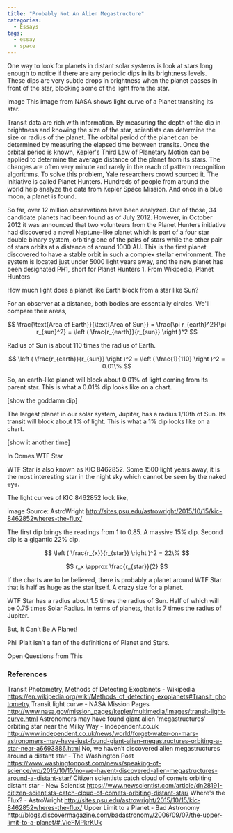 ```yaml
---
title: "Probably Not An Alien Megastructure"
categories:
  - Essays
tags:
  - essay
  - space
---
```


One way to look for planets in distant solar systems is look at stars long enough to notice if there are any periodic dips in its brightness levels. These dips are very subtle drops in brightness when the planet passes in front of the star, blocking some of the light from the star.

image
This image from NASA shows light curve of a Planet transiting its star.

Transit data are rich with information. By measuring the depth of the dip in brightness and knowing the size of the star, scientists can determine the size or radius of the planet. The orbital period of the planet can be determined by measuring the elapsed time between transits. Once the orbital period is known, Kepler's Third Law of Planetary Motion can be applied to determine the average distance of the planet from its stars.
The changes are often very minute and rarely in the reach of pattern recognition algorithms. To solve this problem, Yale researchers crowd sourced it. The initiative is called Planet Hunters. Hundreds of people from around the world help analyze the data from Kepler Space Mission. And once in a blue moon, a planet is found.

So far, over 12 million observations have been analyzed. Out of those, 34 candidate planets had been found as of July 2012. However, in October 2012 it was announced that two volunteers from the Planet Hunters initiative had discovered a novel Neptune-like planet which is part of a four star double binary system, orbiting one of the pairs of stars while the other pair of stars orbits at a distance of around 1000 AU. This is the first planet discovered to have a stable orbit in such a complex stellar environment. The system is located just under 5000 light years away, and the new planet has been designated PH1, short for Planet Hunters 1.
From Wikipedia, Planet Hunters

How much light does a planet like Earth block from a star like Sun?

For an observer at a distance, both bodies are essentially circles. We'll compare their areas,

$$ \frac{\text{Area of Earth}}{\text{Area of Sun}} = \frac{\pi r_{earth}^2}{\pi r_{sun}^2} = \left ( \frac{r_{earth}}{r_{sun}} \right )^2 $$

Radius of Sun is about 110 times the radius of Earth.

$$ \left ( \frac{r_{earth}}{r_{sun}} \right )^2 = \left ( \frac{1}{110} \right )^2 = 0.01\% $$

So, an earth-like planet will block about 0.01% of light coming from its parent star. This is what a 0.01% dip looks like on a chart.

[show the goddamn dip]

The largest planet in our solar system, Jupiter, has a radius 1/10th of Sun. Its transit will block about 1% of light. This is what a 1% dip looks like on a chart.

[show it another time]

In Comes WTF Star

WTF Star is also known as KIC 8462852. Some 1500 light years away, it is the most interesting star in the night sky which cannot be seen by the naked eye.

The light curves of KIC 8462852 look like,

image
Source: AstroWright http://sites.psu.edu/astrowright/2015/10/15/kic-8462852wheres-the-flux/

The first dip brings the readings from 1 to 0.85. A massive 15% dip. Second dip is a gigantic 22% dip.

$$ \left ( \frac{r_{x}}{r_{star}} \right )^2 = 22\% $$

$$ r_x \approx \frac{r_{star}}{2} $$

If the charts are to be believed, there is probably a planet around WTF Star that is half as huge as the star itself. A crazy size for a planet.

WTF Star has a radius about 1.5 times the radius of Sun. Half of which will be 0.75 times Solar Radius. In terms of planets, that is 7 times the radius of Jupiter.

But, It Can’t Be A Planet!

Phil Plait isn’t a fan of the definitions of Planet and Stars.

Open Questions from This

### References

Transit Photometry, Methods of Detecting Exoplanets - Wikipedia https://en.wikipedia.org/wiki/Methods_of_detecting_exoplanets#Transit_photometry
Transit light curve - NASA Mission Pages http://www.nasa.gov/mission_pages/kepler/multimedia/images/transit-light-curve.html
Astronomers may have found giant alien 'megastructures' orbiting star near the Milky Way - Independent.co.uk http://www.independent.co.uk/news/world/forget-water-on-mars-astronomers-may-have-just-found-giant-alien-megastructures-orbiting-a-star-near-a6693886.html
No, we haven’t discovered alien megastructures around a distant star - The Washington Post https://www.washingtonpost.com/news/speaking-of-science/wp/2015/10/15/no-we-havent-discovered-alien-megastructures-around-a-distant-star/
Citizen scientists catch cloud of comets orbiting distant star - New Scientist https://www.newscientist.com/article/dn28191-citizen-scientists-catch-cloud-of-comets-orbiting-distant-star/
Where's the Flux? - AstroWright http://sites.psu.edu/astrowright/2015/10/15/kic-8462852wheres-the-flux/
Upper Limit to a Planet - Bad Astronomy http://blogs.discovermagazine.com/badastronomy/2006/09/07/the-upper-limit-to-a-planet/#.VieFMPkrKUk
